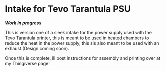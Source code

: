 # Intake for Tevo Tarantula PSU

***Work in progress***

This is version one of a sleek intake for the power supply used with the Tevo Tarantula printer, this is meant to be used in heated chambers to reduce the heat in the power supply, this sis also meant to be used with an exhaust (Design coming soon).

Once this is complete, ill post instructions for assembly and printing over at my Thingiverse page!
